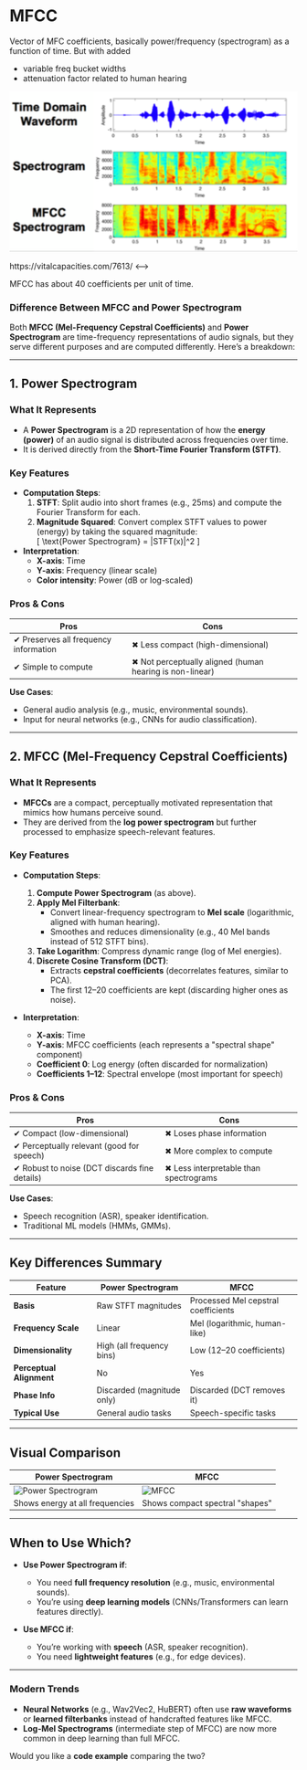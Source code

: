 # MFCC

Vector of MFC coefficients, basically power/frequency (spectrogram) as a function of time.  But with added
- variable freq bucket widths
- attenuation factor related to human hearing

![alt text](image-5.png)

<!-->
https://vitalcapacities.com/7613/
<-->

MFCC has about 40 coefficients per unit of time.

### **Difference Between MFCC and Power Spectrogram**  

Both **MFCC (Mel-Frequency Cepstral Coefficients)** and **Power Spectrogram** are time-frequency representations of audio signals, but they serve different purposes and are computed differently. Here’s a breakdown:

---

## **1. Power Spectrogram**  
### **What It Represents**  
- A **Power Spectrogram** is a 2D representation of how the **energy (power)** of an audio signal is distributed across frequencies over time.  
- It is derived directly from the **Short-Time Fourier Transform (STFT)**.  

### **Key Features**  
- **Computation Steps**:  
  1. **STFT**: Split audio into short frames (e.g., 25ms) and compute the Fourier Transform for each.  
  2. **Magnitude Squared**: Convert complex STFT values to power (energy) by taking the squared magnitude:  
     \[
     \text{Power Spectrogram} = |STFT(x)|^2
     \]  
- **Interpretation**:  
  - **X-axis**: Time  
  - **Y-axis**: Frequency (linear scale)  
  - **Color intensity**: Power (dB or log-scaled)  

### **Pros & Cons**  
| Pros | Cons |
|------|------|
| ✔ Preserves all frequency information | ✖ Less compact (high-dimensional) |
| ✔ Simple to compute | ✖ Not perceptually aligned (human hearing is non-linear) |

**Use Cases**:  
- General audio analysis (e.g., music, environmental sounds).  
- Input for neural networks (e.g., CNNs for audio classification).  

---

## **2. MFCC (Mel-Frequency Cepstral Coefficients)**  
### **What It Represents**  
- **MFCCs** are a compact, perceptually motivated representation that mimics how humans perceive sound.  
- They are derived from the **log power spectrogram** but further processed to emphasize speech-relevant features.  

### **Key Features**  
- **Computation Steps**:  
  1. **Compute Power Spectrogram** (as above).  
  2. **Apply Mel Filterbank**:  
     - Convert linear-frequency spectrogram to **Mel scale** (logarithmic, aligned with human hearing).  
     - Smoothes and reduces dimensionality (e.g., 40 Mel bands instead of 512 STFT bins).  
  3. **Take Logarithm**: Compress dynamic range (log of Mel energies).  
  4. **Discrete Cosine Transform (DCT)**:  
     - Extracts **cepstral coefficients** (decorrelates features, similar to PCA).  
     - The first 12–20 coefficients are kept (discarding higher ones as noise).  

- **Interpretation**:  
  - **X-axis**: Time  
  - **Y-axis**: MFCC coefficients (each represents a "spectral shape" component)  
  - **Coefficient 0**: Log energy (often discarded for normalization)  
  - **Coefficients 1–12**: Spectral envelope (most important for speech)  

### **Pros & Cons**  
| Pros | Cons |
|------|------|
| ✔ Compact (low-dimensional) | ✖ Loses phase information |
| ✔ Perceptually relevant (good for speech) | ✖ More complex to compute |
| ✔ Robust to noise (DCT discards fine details) | ✖ Less interpretable than spectrograms |

**Use Cases**:  
- Speech recognition (ASR), speaker identification.  
- Traditional ML models (HMMs, GMMs).  

---

## **Key Differences Summary**  
| Feature | Power Spectrogram | MFCC |
|---------|------------------|------|
| **Basis** | Raw STFT magnitudes | Processed Mel cepstral coefficients |
| **Frequency Scale** | Linear | Mel (logarithmic, human-like) |
| **Dimensionality** | High (all frequency bins) | Low (12–20 coefficients) |
| **Perceptual Alignment** | No | Yes |
| **Phase Info** | Discarded (magnitude only) | Discarded (DCT removes it) |
| **Typical Use** | General audio tasks | Speech-specific tasks |

---

## **Visual Comparison**  
| Power Spectrogram | MFCC |
|------------------|------|
| ![Power Spectrogram](https://www.researchgate.net/publication/320558352/figure/fig1/AS:631663660019712@1527601308804/Power-spectrogram-of-a-speech-signal.png) | ![MFCC](https://miro.medium.com/max/1400/1*JtDm4jvD6kLfPz7g5z0xZQ.png) |
| Shows energy at all frequencies | Shows compact spectral "shapes" |

---

## **When to Use Which?**  
- **Use Power Spectrogram if**:  
  - You need **full frequency resolution** (e.g., music, environmental sounds).  
  - You’re using **deep learning models** (CNNs/Transformers can learn features directly).  

- **Use MFCC if**:  
  - You’re working with **speech** (ASR, speaker recognition).  
  - You need **lightweight features** (e.g., for edge devices).  

---

### **Modern Trends**  
- **Neural Networks** (e.g., Wav2Vec2, HuBERT) often use **raw waveforms** or **learned filterbanks** instead of handcrafted features like MFCC.  
- **Log-Mel Spectrograms** (intermediate step of MFCC) are now more common in deep learning than full MFCC.  

Would you like a **code example** comparing the two?
